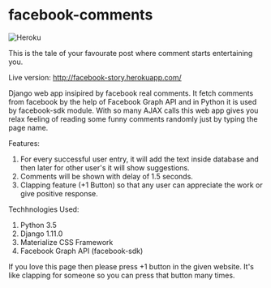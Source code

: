 # facebook-comments

![Heroku](https://heroku-badge.herokuapp.com/?app=facebook-story&root=admin&style=flat)

This is the tale of your favourate post where comment starts entertaining you.

Live version: http://facebook-story.herokuapp.com/

Django web app insipired by facebook real comments. It fetch comments from facebook by the help of Facebook Graph API and in Python it is used by facebook-sdk module.
With so many AJAX calls this web app gives you relax feeling of reading some funny comments randomly just by typing the page name.

Features:
1. For every successful user entry, it will add the text inside database and then later for other user's it will show suggestions.
2. Comments will be shown with delay of 1.5 seconds.
3. Clapping feature (+1 Button) so that any user can appreciate the work or give positive response.

Techhnologies Used:
1. Python 3.5
2. Django 1.11.0
3. Materialize CSS Framework
4. Facebook Graph API (facebook-sdk)

If you love this page then please press +1 button in the given website. It's like clapping for someone so you can press that button many times.
